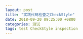```yaml
---
layout: post
title: "实践代码检查之CheckStyle"
date: 2018-09-20 09:25:00 +0800
categories: 测试
tags: test CheckStyle inspection
---
```



